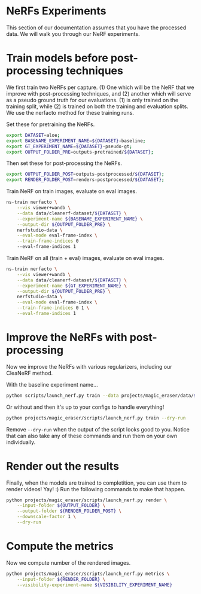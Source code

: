 # NeRFs Experiments

This section of our documentation assumes that you have the processed data. We will walk you through our NeRF experiments.

# Train models before post-processing techniques

We first train two NeRFs per capture. (1) One which will be the NeRF that we improve with post-processing techniques, and (2) another which will serve as a pseudo ground truth for our evaluations. (1) is only trained on the training split, while (2) is trained on both the training and evaluation splits. We use the nerfacto method for these training runs.

Set these for pretraining the NeRFs.
 ```bash
export DATASET=aloe;
export BASENAME_EXPERIMENT_NAME=${DATASET}-baseline;
export GT_EXPERIMENT_NAME=${DATASET}-pseudo-gt;
export OUTPUT_FOLDER_PRE=outputs-pretrained/${DATASET};
```

Then set these for post-processing the NeRFs.
 ```bash
export OUTPUT_FOLDER_POST=outputs-postprocessed/${DATASET};
export RENDER_FOLDER_POST=renders-postprocessed/${DATASET};
```

Train NeRF on train images, evaluate on eval images.

```bash
ns-train nerfacto \
    --vis viewer+wandb \
    --data data/cleanerf-dataset/${DATASET} \
    --experiment-name ${BASENAME_EXPERIMENT_NAME} \
    --output-dir ${OUTPUT_FOLDER_PRE} \
    nerfstudio-data \
    --eval-mode eval-frame-index \
    --train-frame-indices 0
    --eval-frame-indices 1
```

Train NeRF on all (train + eval) images, evaluate on eval images.

```bash
ns-train nerfacto \
    --vis viewer+wandb \
    --data data/cleanerf-dataset/${DATASET} \
    --experiment-name ${GT_EXPERIMENT_NAME} \
    --output-dir ${OUTPUT_FOLDER_PRE} \
    nerfstudio-data \
    --eval-mode eval-frame-index \
    --train-frame-indices 0 1 \
    --eval-frame-indices 1
```

# Improve the NeRFs with post-processing

Now we improve the NeRFs with various regularizers, including our CleaNeRF method.

With the baseline experiment name...

```bash
python scripts/launch_nerf.py train --data projects/magic_eraser/data/${DATASET} --output-folder ${OUTPUT_FOLDER} --baseline-experiment-name ${BASENAME_EXPERIMENT_NAME} --dry-run
```

Or without and then it's up to your configs to handle everything!

```bash
python projects/magic_eraser/scripts/launch_nerf.py train --dry-run
```

Remove `--dry-run` when the output of the script looks good to you. Notice that can also take any of these commands and run them on your own individually.

# Render out the results

Finally, when the models are trained to completition, you can use them to render videos! Yay! :) Run the following commands to make that happen.

```bash
python projects/magic_eraser/scripts/launch_nerf.py render \
    --input-folder ${OUTPUT_FOLDER} \
    --output-folder ${RENDER_FOLDER_POST} \
    --downscale-factor 1 \
    --dry-run
```

# Compute the metrics

Now we compute number of the rendered images.

```bash
python projects/magic_eraser/scripts/launch_nerf.py metrics \
    --input-folder ${RENDER_FOLDER} \
    --visibility-experiment-name ${VISIBILITY_EXPERIMENT_NAME}
```
